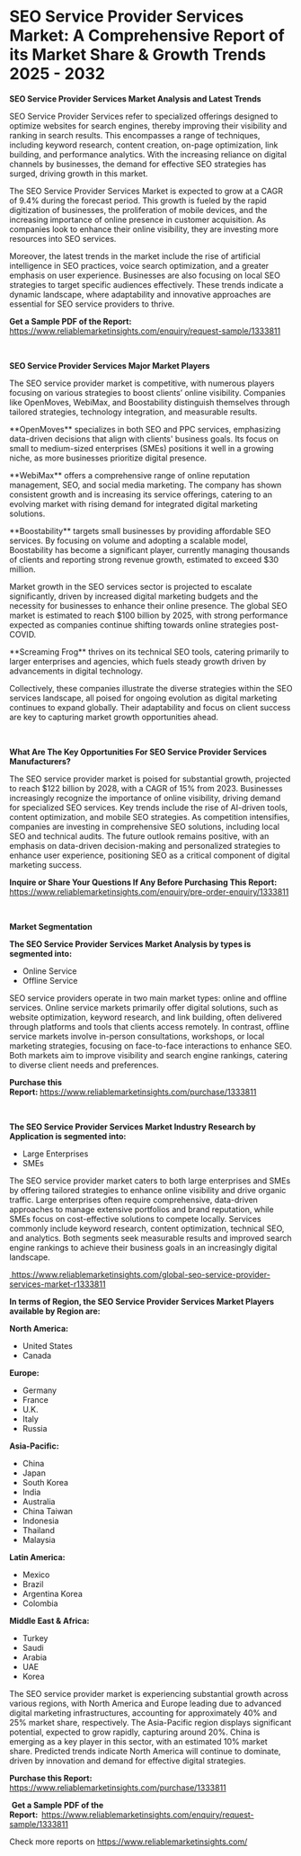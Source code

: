 <p><h1>SEO Service Provider Services Market: A Comprehensive Report of its Market Share & Growth Trends 2025 - 2032</h1></p><p><strong>SEO Service Provider Services Market Analysis and Latest Trends</strong></p>
<p><p>SEO Service Provider Services refer to specialized offerings designed to optimize websites for search engines, thereby improving their visibility and ranking in search results. This encompasses a range of techniques, including keyword research, content creation, on-page optimization, link building, and performance analytics. With the increasing reliance on digital channels by businesses, the demand for effective SEO strategies has surged, driving growth in this market.</p><p>The SEO Service Provider Services Market is expected to grow at a CAGR of 9.4% during the forecast period. This growth is fueled by the rapid digitization of businesses, the proliferation of mobile devices, and the increasing importance of online presence in customer acquisition. As companies look to enhance their online visibility, they are investing more resources into SEO services. </p><p>Moreover, the latest trends in the market include the rise of artificial intelligence in SEO practices, voice search optimization, and a greater emphasis on user experience. Businesses are also focusing on local SEO strategies to target specific audiences effectively. These trends indicate a dynamic landscape, where adaptability and innovative approaches are essential for SEO service providers to thrive.</p></p>
<p><strong>Get a Sample PDF of the Report:&nbsp;</strong> <a href="https://www.reliablemarketinsights.com/enquiry/request-sample/1333811?utm_campaign=3523&utm_medium=2&utm_source=Github&utm_content=ia&utm_term=24032025&utm_id=seo-service-provider-services">https://www.reliablemarketinsights.com/enquiry/request-sample/1333811</a></p>
<p>&nbsp;</p>
<p><strong>SEO Service Provider Services Major Market Players</strong></p>
<p><p>The SEO service provider market is competitive, with numerous players focusing on various strategies to boost clients’ online visibility. Companies like OpenMoves, WebiMax, and Boostability distinguish themselves through tailored strategies, technology integration, and measurable results.</p><p>**OpenMoves** specializes in both SEO and PPC services, emphasizing data-driven decisions that align with clients' business goals. Its focus on small to medium-sized enterprises (SMEs) positions it well in a growing niche, as more businesses prioritize digital presence.</p><p>**WebiMax** offers a comprehensive range of online reputation management, SEO, and social media marketing. The company has shown consistent growth and is increasing its service offerings, catering to an evolving market with rising demand for integrated digital marketing solutions.</p><p>**Boostability** targets small businesses by providing affordable SEO services. By focusing on volume and adopting a scalable model, Boostability has become a significant player, currently managing thousands of clients and reporting strong revenue growth, estimated to exceed $30 million.</p><p>Market growth in the SEO services sector is projected to escalate significantly, driven by increased digital marketing budgets and the necessity for businesses to enhance their online presence. The global SEO market is estimated to reach $100 billion by 2025, with strong performance expected as companies continue shifting towards online strategies post-COVID.</p><p>**Screaming Frog** thrives on its technical SEO tools, catering primarily to larger enterprises and agencies, which fuels steady growth driven by advancements in digital technology.</p><p>Collectively, these companies illustrate the diverse strategies within the SEO services landscape, all poised for ongoing evolution as digital marketing continues to expand globally. Their adaptability and focus on client success are key to capturing market growth opportunities ahead.</p></p>
<p>&nbsp;</p>
<p><strong>What Are The Key Opportunities For SEO Service Provider Services Manufacturers?</strong></p>
<p><p>The SEO service provider market is poised for substantial growth, projected to reach $122 billion by 2028, with a CAGR of 15% from 2023. Businesses increasingly recognize the importance of online visibility, driving demand for specialized SEO services. Key trends include the rise of AI-driven tools, content optimization, and mobile SEO strategies. As competition intensifies, companies are investing in comprehensive SEO solutions, including local SEO and technical audits. The future outlook remains positive, with an emphasis on data-driven decision-making and personalized strategies to enhance user experience, positioning SEO as a critical component of digital marketing success.</p></p>
<p><strong>Inquire or Share Your Questions If Any Before Purchasing This Report:</strong> <a href="https://www.reliablemarketinsights.com/enquiry/pre-order-enquiry/1333811?utm_campaign=3523&utm_medium=2&utm_source=Github&utm_content=ia&utm_term=24032025&utm_id=seo-service-provider-services">https://www.reliablemarketinsights.com/enquiry/pre-order-enquiry/1333811</a></p>
<p>&nbsp;</p>
<p><strong>Market Segmentation</strong></p>
<p><strong>The SEO Service Provider Services Market Analysis by types is segmented into:</strong></p>
<p><ul><li>Online Service</li><li>Offline Service</li></ul></p>
<p><p>SEO service providers operate in two main market types: online and offline services. Online service markets primarily offer digital solutions, such as website optimization, keyword research, and link building, often delivered through platforms and tools that clients access remotely. In contrast, offline service markets involve in-person consultations, workshops, or local marketing strategies, focusing on face-to-face interactions to enhance SEO. Both markets aim to improve visibility and search engine rankings, catering to diverse client needs and preferences.</p></p>
<p><strong>Purchase this Report:&nbsp;</strong><a href="https://www.reliablemarketinsights.com/purchase/1333811?utm_campaign=3523&utm_medium=2&utm_source=Github&utm_content=ia&utm_term=24032025&utm_id=seo-service-provider-services">https://www.reliablemarketinsights.com/purchase/1333811</a></p>
<p>&nbsp;</p>
<p><strong>The SEO Service Provider Services Market Industry Research by Application is segmented into:</strong></p>
<p><ul><li>Large Enterprises</li><li>SMEs</li></ul></p>
<p><p>The SEO service provider market caters to both large enterprises and SMEs by offering tailored strategies to enhance online visibility and drive organic traffic. Large enterprises often require comprehensive, data-driven approaches to manage extensive portfolios and brand reputation, while SMEs focus on cost-effective solutions to compete locally. Services commonly include keyword research, content optimization, technical SEO, and analytics. Both segments seek measurable results and improved search engine rankings to achieve their business goals in an increasingly digital landscape.</p></p>
<p><a href="https://www.reliablemarketinsights.com/global-seo-service-provider-services-market-r1333811?utm_campaign=3523&utm_medium=2&utm_source=Github&utm_content=ia&utm_term=24032025&utm_id=seo-service-provider-services">&nbsp;https://www.reliablemarketinsights.com/global-seo-service-provider-services-market-r1333811</a></p>
<p><strong>In terms of Region, the SEO Service Provider Services Market Players available by Region are:</strong></p>
<p>
    <p> <strong> North America: </strong>
        <ul>
            <li>United States</li>
            <li>Canada</li>
        </ul>
        </p> 
    <p> <strong> Europe: </strong>
        <ul>
            <li>Germany</li>
            <li>France</li>
            <li>U.K.</li>
            <li>Italy</li>
            <li>Russia</li>
        </ul>
        </p> 
    <p> <strong> Asia-Pacific: </strong>
        <ul>
            <li>China</li>
            <li>Japan</li>
            <li>South Korea</li>
            <li>India</li>
            <li>Australia</li>
            <li>China Taiwan</li>
            <li>Indonesia</li>
            <li>Thailand</li>
            <li>Malaysia</li>
        </ul>
        </p> 
    <p> <strong> Latin America: </strong>
        <ul>
            <li>Mexico</li>
            <li>Brazil</li>
            <li>Argentina Korea</li>
            <li>Colombia</li>
        </ul>
        </p> 
    <p> <strong> Middle East & Africa: </strong>
        <ul>
            <li>Turkey</li>
            <li>Saudi</li>
            <li>Arabia</li>
            <li>UAE</li>
            <li>Korea</li>
        </ul>
    </p>
    </p>
<p><p>The SEO service provider market is experiencing substantial growth across various regions, with North America and Europe leading due to advanced digital marketing infrastructures, accounting for approximately 40% and 25% market share, respectively. The Asia-Pacific region displays significant potential, expected to grow rapidly, capturing around 20%. China is emerging as a key player in this sector, with an estimated 10% market share. Predicted trends indicate North America will continue to dominate, driven by innovation and demand for effective digital strategies.</p></p>
<p><strong>Purchase this Report: </strong><a href="https://www.reliablemarketinsights.com/purchase/1333811?utm_campaign=3523&utm_medium=2&utm_source=Github&utm_content=ia&utm_term=24032025&utm_id=seo-service-provider-services">https://www.reliablemarketinsights.com/purchase/1333811</a></p>
<p>&nbsp;<strong>Get a Sample PDF of the Report:&nbsp;&nbsp;</strong><a href="https://www.reliablemarketinsights.com/enquiry/request-sample/1333811?utm_campaign=3523&utm_medium=2&utm_source=Github&utm_content=ia&utm_term=24032025&utm_id=seo-service-provider-services">https://www.reliablemarketinsights.com/enquiry/request-sample/1333811</a></p>
<p><strong></strong></p>
<p>Check more reports on <a href="https://www.reliablemarketinsights.com/?utm_campaign=3523&utm_medium=2&utm_source=Github&utm_content=ia&utm_term=24032025&utm_id=seo-service-provider-services">https://www.reliablemarketinsights.com/</a></p>